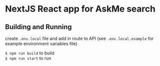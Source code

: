 # NextJS React app for AskMe search

## Building and Running

create `.env.local` file and add in route to API (see `.env.local.example` for example environment variables file) 

`$ npm run build` to build  
`$ npm run start` to run
